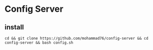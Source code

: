 # Config Server

## install
```
cd && git clone https://github.com/mohammad76/config-server && cd config-server && bash config.sh
```
